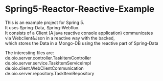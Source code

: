 # Spring5-Reactor-Reactive-Example
This is an example project for Spring 5.<br> It uses Spring-Data, Spring-Webflux. <br>It consists of a Client (A java reactive console application) communicates via Webclient&amp;Json in a reactive way with the backed,<br> which stores the Data in a Mongo-DB using the reactive part of Spring-Data

The interesting files are: <br>
de.oio.server.controller.TaskItemController<br>
de.oio.server.service.TaskItemServiceImpl<br>
de.oio.client.WebClientCommunication<br>
de.oio.server.repository.TaskItemRepository<br>
